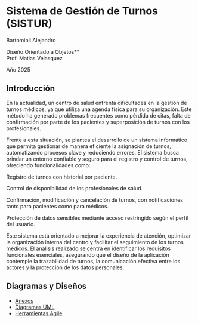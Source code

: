   # **Sistema de Gestión de Turnos (SISTUR)**

Bartomioli Alejandro  

Diseño Orientado a Objetos**  
Prof. Matias Velasquez  

Año 2025  


## Introducción

En la actualidad, un centro de salud enfrenta dificultades en la gestión de turnos médicos, ya que utiliza una agenda física para su organización. Este método ha generado problemas frecuentes como pérdida de citas, falta de confirmación por parte de los pacientes y superposición de turnos con los profesionales.

Frente a esta situación, se plantea el desarrollo de un sistema informático que permita gestionar de manera eficiente la asignación de turnos, automatizando procesos clave y reduciendo errores. El sistema busca brindar un entorno confiable y seguro para el registro y control de turnos, ofreciendo funcionalidades como:

Registro de turnos con historial por paciente.

Control de disponibilidad de los profesionales de salud.

Confirmación, modificación y cancelación de turnos, con notificaciones tanto para pacientes como para médicos.

Protección de datos sensibles mediante acceso restringido según el perfil del usuario.

Este sistema está orientado a mejorar la experiencia de atención, optimizar la organización interna del centro y facilitar el seguimiento de los turnos médicos. El análisis realizado se centra en identificar los requisitos funcionales esenciales, asegurando que el diseño de la aplicación contemple la trazabilidad de turnos, la comunicación efectiva entre los actores y la protección de los datos personales.

## Diagramas y Diseños

- [Anexos](anexos.md)
- [Diagramas UML](diagramasUML.md)
- [Herramientas Agile](herramientas_agile.md)
      
